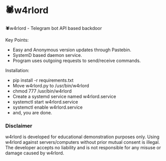 # 🕷️w4rlord
🕷️w4rlord - Telegram bot API based backdoor


Key Points:
- Easy and Anonymous version updates through Pastebin.
- SystemD based daemon service.
- Program uses outgoing requests to send/receive commands.

Installation:
- pip install -r requirements.txt
- Move w4rlord.py to /usr/bin/w4rlord
- chmod 777 /usr/bin/w4rlord
- Create a systemd service named w4rlord.service
- systemctl start w4rlord.service
- systemctl enable w4rlord.service
- and, you are done.

### Disclaimer
w4rlord is developed for educational demonstration purposes only. Using w4rlord against servers/computers without prior mutual consent is illegal. The developer accepts no liability and is not responsible for any misuse or damage caused by w4rlord.
